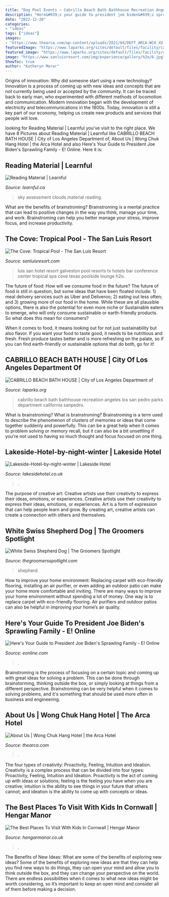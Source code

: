 ```yaml
---
title: "Dog Pool Events ~ Cabrillo Beach Bath Bathhouse Recreation Angeles Los San Pedro Parks Department California Sanpedro"
description: "Here&#039;s your guide to president joe biden&#039;s sprawling family"
date: "2022-12-20"
categories:
- "ideas"
tags: ["ideas"]
images:
- "https://www.thearca.com/wp-content/uploads/2021/04/DEFT_ARCA-WCH_XU-Liang-Leon_∩┐╝∩┐╝∩┐╝DSC04239-1345x776.jpg"
featuredImage: "https://www.laparks.org/sites/default/files/facility/cabrillo-beach-bath-house/images/cabrillo-bath-house-aerial-38.jpg"
featured_image: "https://www.laparks.org/sites/default/files/facility/cabrillo-beach-bath-house/images/cabrillo-bath-house-aerial-38.jpg"
image: "https://www.sanluisresort.com/img/experience/gallery/h2o/6.jpg"
ShowToc: true
author: "Katheryn Morar"
---
```



Origins of innovation: Why did someone start using a new technology?
Innovation is a process of coming up with new ideas and concepts that are not currently being used or accepted by the community. It can be traced back to early man, who experimented with different methods of locomotion and communication. Modern innovation began with the development of electricity and telecommunications in the 1800s. Today, innovation is still a key part of our economy, helping us create new products and services that people will love.

	

		
looking for Reading Material | Learnful you've visit to the right place. We have 8 Pictures about Reading Material | Learnful like CABRILLO BEACH BATH HOUSE | City of Los Angeles Department of, About Us | Wong Chuk Hang Hotel | the Arca Hotel and also Here&#039;s Your Guide to President Joe Biden&#039;s Sprawling Family - E! Online. Here it is:
		
    
## Reading Material | Learnful

<img loading=lazy src="https://learnful.ca/sites/default/files/up/para/field-image/2020-11/230/photo-1531147646552-1eec68116469.jpeg" onerror="this.onerror=null;this.src='https://tse4.mm.bing.net/th?id=OIP.GMgMWG3lYjwpe60twhgqnAHaE8&amp;pid=15.1';" alt="Reading Material | Learnful">

_Source: learnful.ca_

>sky assessment clouds material reading. 

	

What are the benefits of brainstroming?
Brainstroming is a mental practice that can lead to positive changes in the way you think, manage your time, and work. Brainstroming can help you better manage your stress, improve focus, and increase productivity.

    
## The Cove: Tropical Pool - The San Luis Resort

<img loading=lazy src="https://www.sanluisresort.com/img/experience/gallery/h2o/6.jpg" onerror="this.onerror=null;this.src='https://tse2.mm.bing.net/th?id=OIP.m_sx4twys8YaXbxj2z4dJwHaE8&amp;pid=15.1';" alt="The Cove: Tropical Pool - The San Luis Resort">

_Source: sanluisresort.com_

>luis san hotel resort galveston pool resorts tx hotels bar conference center tropical spa cove texas poolside lounge h2o. 

	

The future of food: How will we consume food in the future?
The future of food is still in question, but some ideas that have been floated include: 1) meal delivery services such as Uber and Deliveroo; 2) eating out less often; and 3) growing more of our food in the home. 
While these are all plausible options, there is also the potential for even more niche or Sustainable eaters to emerge, who will only consume sustainable or earth-friendly products. So what does this mean for consumers? 

When it comes to food, it means looking out for not just sustainability but also flavor. If you want your food to taste good, it needs to be nutritious and fresh. Fresh produce tastes better and is more refreshing on the palate, so if you can find earth-friendly or sustainable options that do both, go for it!

    
## CABRILLO BEACH BATH HOUSE | City Of Los Angeles Department Of

<img loading=lazy src="https://www.laparks.org/sites/default/files/facility/cabrillo-beach-bath-house/images/cabrillo-bath-house-aerial-38.jpg" onerror="this.onerror=null;this.src='https://tse1.mm.bing.net/th?id=OIP.8tPG0gqFUu8g2Gl51by0IAHaE7&amp;pid=15.1';" alt="CABRILLO BEACH BATH HOUSE | City of Los Angeles Department of">

_Source: laparks.org_

>cabrillo beach bath bathhouse recreation angeles los san pedro parks department california sanpedro. 

	

What is brainstroming?
What is brainstroming? Brainstroming is a term used to describe the phenomenon of clusters of memories or ideas that come together suddenly and powerfully. This can be a great help when it comes to problem solving or memory recall, but it can also be a bit unsettling if you're not used to having so much thought and focus focused on one thing.

    
## Lakeside-Hotel-by-night-winter | Lakeside Hotel

<img loading=lazy src="https://www.lakesidehotel.co.uk/wp-content/uploads/2020/11/Lakeside-Hotel-by-night-winter.jpg" onerror="this.onerror=null;this.src='https://tse3.mm.bing.net/th?id=OIP.jgC54tSIWpcy66a7VDH4gQHaFN&amp;pid=15.1';" alt="Lakeside-Hotel-by-night-winter | Lakeside Hotel">

_Source: lakesidehotel.co.uk_

>. 

	

The purpose of creative art: Creative artists use their creativity to express their ideas, emotions, or experiences.
Creative artists use their creativity to express their ideas, emotions, or experiences. Art is a form of expression that can help people learn and grow. By creating art, creative artists can create a connection with others and themselves.

    
## White Swiss Shepherd Dog | The Groomers Spotlight

<img loading=lazy src="https://d1uds7lne6pawy.cloudfront.net/img/posts/post-img-5e552a8879350.jpg" onerror="this.onerror=null;this.src='https://tse3.mm.bing.net/th?id=OIP.W3KRqew1WbuZckFmlFi5WQHaFi&amp;pid=15.1';" alt="White Swiss Shepherd Dog | The Groomers Spotlight">

_Source: thegroomersspotlight.com_

>shepherd. 

	

How to improve your home environment: Replacing carpet with eco-friendly flooring, installing an air purifier, or even adding an outdoor patio can make your home more comfortable and inviting.
There are many ways to improve your home environment without spending a lot of money. One way is to replace carpet with eco-friendly flooring. Air purifiers and outdoor patios can also be helpful in improving your home’s air quality.

    
## Here&#039;s Your Guide To President Joe Biden&#039;s Sprawling Family - E! Online

<img loading=lazy src="https://akns-images.eonline.com/eol_images/Entire_Site/20201017/rs_1200x1200-201117115622-1200-Joe-Biden-Ashley-Biden-Family-ch-111720.jpg?fit=around|1080:1080&amp;output-quality=90&amp;crop=1080:1080;center,top" onerror="this.onerror=null;this.src='https://tse2.mm.bing.net/th?id=OIP.MSPfybjjXPxtFTElhbTWoQHaHa&amp;pid=15.1';" alt="Here&#039;s Your Guide to President Joe Biden&#039;s Sprawling Family - E! Online">

_Source: eonline.com_

>. 

	

Brainstroming is the process of focusing on a certain topic and coming up with great ideas for solving a problem. This can be done through brainstorming, thinking outside the box, or simply looking at things from a different perspective. Brainstroming can be very helpful when it comes to solving problems, and it's something that should be used more often in business and engineering.

    
## About Us | Wong Chuk Hang Hotel | The Arca Hotel

<img loading=lazy src="https://www.thearca.com/wp-content/uploads/2021/04/DEFT_ARCA-WCH_XU-Liang-Leon_∩┐╝∩┐╝∩┐╝DSC04239-1345x776.jpg" onerror="this.onerror=null;this.src='https://tse3.mm.bing.net/th?id=OIP.FE6pjwIrxbk2rpUeJNI9PAHaER&amp;pid=15.1';" alt="About Us | Wong Chuk Hang Hotel | the Arca Hotel">

_Source: thearca.com_

>. 

	

The four types of creativity: Proactivity, Feeling, Intuition and Ideation.
Creativity is a complex process that can be divided into four types: Proactivity, Feeling, Intuition and Ideation. Proactivity is the act of coming up with ideas or solutions; feeling is the feeling you have when you are creative; intuition is the ability to see things in your future that others cannot; and ideation is the ability to come up with concepts or ideas.

    
## The Best Places To Visit With Kids In Cornwall | Hengar Manor

<img loading=lazy src="https://www.hengarmanor.co.uk/wp-content/uploads/2018/12/Boys-Swing-Nature.jpg" onerror="this.onerror=null;this.src='https://tse4.mm.bing.net/th?id=OIP.uJJRY5NPXyLMh-zA2u9ZMAHaE8&amp;pid=15.1';" alt="The Best Places To Visit With Kids In Cornwall | Hengar Manor">

_Source: hengarmanor.co.uk_

>. 

	

The Benefits of New Ideas: What are some of the benefits of exploring new ideas?
Some of the benefits of exploring new ideas are that they can help you find new ways to do things, they can open your mind and allow you to think outside the box, and they can change your perspective on the world. There are endless possibilities when it comes to what new ideas might be worth considering, so it’s important to keep an open mind and consider all of them before making a decision.

